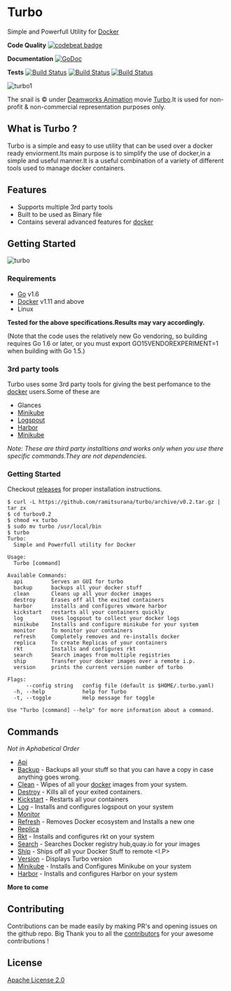 # Turbo 

Simple and Powerfull Utility for [Docker][1]

**Code Quality** 
 [![codebeat badge](https://codebeat.co/badges/e7fce2e3-69e8-451e-b9ba-de3d39b1da28)](https://codebeat.co/projects/github-com-ramitsurana-turbo)

**Documentation**
 [![GoDoc](https://godoc.org/github.com/ramitsurana/turbo?status.svg)](https://godoc.org/github.com/ramitsurana/turbo)

**Tests**
 [![Build Status](https://travis-ci.org/ramitsurana/turbo.svg?branch=master)](https://travis-ci.org/ramitsurana/turbo)
 [![Build Status](https://drone.io/github.com/ramitsurana/turbo/status.png)](https://drone.io/github.com/ramitsurana/turbo/latest)
 [![Build Status](https://semaphoreci.com/api/v1/ramitsurana/turbo/branches/master/badge.svg)](https://semaphoreci.com/ramitsurana/turbo)

![turbo1](https://cloud.githubusercontent.com/assets/8342133/16713587/95b469bc-46ca-11e6-8fb3-e56c7ce7d19d.png)

The snail is &copy; under [Deamworks Animation](http://www.dreamworksanimation.com/) movie [Turbo](https://en.wikipedia.org/wiki/Turbo_(film)).It is used for non-profit & non-commercial representation purposes only.

## What is Turbo ?

Turbo is a simple and easy to use utility that can be used over a docker ready enviorment.Its main purpose is to simplify the use of docker,in a simple and useful manner.It is a useful combination of a variety of different tools used to manage docker containers.

## Features

* Supports multiple 3rd party tools
* Built to be used as Binary file
* Contains several advanced features for [docker][1]


## Getting Started

![turbo](https://cloud.githubusercontent.com/assets/8342133/16805119/72fd724c-492c-11e6-9da1-6151a70df1d4.gif)

### Requirements

* [Go](http://golang.org) v1.6
* [Docker][1] v1.11 and above
* Linux 

**Tested for the above specifications.Results may vary accordingly.**

(Note that the code uses the relatively new Go vendoring, so building requires Go 1.6 or later, or you must export GO15VENDOREXPERIMENT=1 when building with Go 1.5.) 

### 3rd party tools

Turbo uses some 3rd party tools for giving the best perfomance to the [docker][1] users.Some of these are

* Glances
* [Minikube][4]
* [Logspout][5]
* [Harbor][6]
* [Minikube][7]

*Note: These are third party installtions and works only when you use there specific commands.They are not dependencies.*

### Getting Started

Checkout [releases](https://github.com/ramitsurana/turbo/releases) for proper installation instructions.

````
$ curl -L https://github.com/ramitsurana/turbo/archive/v0.2.tar.gz | tar zx
$ cd turbov0.2 
$ chmod +x turbo
$ sudo mv turbo /usr/local/bin
$ turbo
Turbo:
  Simple and Powerfull utility for Docker

Usage:
  Turbo [command]

Available Commands:
  api         Serves an GUI for turbo
  backup      backups all your docker stuff
  clean       Cleans up all your docker images
  destroy     Erases off all the exited containers
  harbor      installs and configures vmware harbor
  kickstart   restarts all your containers quickly
  log         Uses logspout to collect your docker logs
  minikube    Installs and configure minikube for your system
  monitor     To monitor your containers
  refresh     Completely removes and re-installs docker
  replica     To create Replicas of your containers
  rkt         Installs and configures rkt
  search      Search images from multiple registries
  ship        Transfer your docker images over a remote i.p.
  version     prints the current version number of turbo

Flags:
      --config string   config file (default is $HOME/.turbo.yaml)
  -h, --help            help for Turbo
  -t, --toggle          Help message for toggle

Use "Turbo [command] --help" for more information about a command.

````

## Commands

*Not in Aphabetical Order*

* [Api](#api)
* [Backup](#backup) - Backups all your stuff so that you can have a copy in case anything goes wrong.
* [Clean](#clean) - Wipes of all your [docker][1] images from your system.
* [Destroy](#destroy) - Kills all of your exited containers.
* [Kickstart](#kickstart) - Restarts all your containers
* [Log](#log) - Installs and configures logspout on your system
* [Monitor](#monitor)
* [Refresh](#refresh) - Removes Docker ecosystem and Installs a new one
* [Replica](#replica)
* [Rkt](#rkt) - Installs and configures rkt on your system
* [Search](#search) - Searches Docker registry hub,quay.io for your images
* [Ship](#ship) -  Ships off all your Docker Stuff to remote <I.P>
* [Version](#version) - Displays Turbo version  
* [Minikube](#minikube) - Installs and Configures Minikube on your system
* [Harbor](#harbor) - Installs and configures Harbor on your system


**More to come**

## Contributing

Contributions can be made easily by making PR's and opening issues on the github repo.
Big Thank you to all the [contributors][3] for your awesome contributions !

## License

[Apache License 2.0](LICENSE)

[1]: http://docker.com
[2]: http://ramitsurana.github.io/turbo
[3]: https://github.com/ramitsurana/turbo/graphs/contributors
[4]: http://github.com/kubernetes/minikube
[5]: https://github.com/gliderlabs/logspout
[6]: https://github.com/vmware/harbor
[7]: https://github.com/kubernetes/minikube
